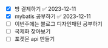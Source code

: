 - [x] 방 결제하기 ✅ 2023-12-11
- [x] mybatis 공부하기 ✅ 2023-12-11
- [ ] 이번주에는 블로그 디자인패턴 공부하기
- [ ] 국제화 찾아보기
- [ ] 포켓몬 api 만들기